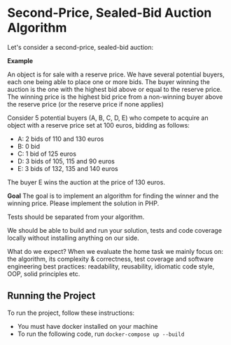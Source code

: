 
# Second-Price, Sealed-Bid Auction Algorithm

Let's consider a second-price, sealed-bid auction:

**Example**

An object is for sale with a reserve price.
We have several potential buyers, each one being able to place one or more bids.
The buyer winning the auction is the one with the highest bid above or equal to the reserve price.
The winning price is the highest bid price from a non-winning buyer above the reserve price (or the reserve price if none applies)

Consider 5 potential buyers (A, B, C, D, E) who compete to acquire an object with a reserve price set at 100 euros, bidding as follows:
- A: 2 bids of 110 and 130 euros
- B: 0 bid
- C: 1 bid of 125 euros
- D: 3 bids of 105, 115 and 90 euros
- E: 3 bids of 132, 135 and 140 euros

The buyer E wins the auction at the price of 130 euros.

**Goal**
The goal is to implement an algorithm for finding the winner and the winning price. Please implement the solution in PHP.

Tests should be separated from your algorithm.

We should be able to build and run your solution, tests and code coverage locally without installing anything on our side.

What do we expect?
When we evaluate the home task we mainly focus on: the algorithm, its complexity & correctness,
test coverage
and software engineering best practices: readability, reusability, idiomatic code style, OOP, solid principles etc.

## Running the Project

To run the project, follow these instructions:

- You must have docker installed on your machine
- To run the following code, run `docker-compose up --build`
